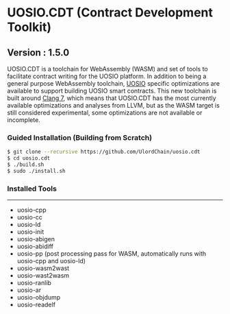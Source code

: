 # UOSIO.CDT (Contract Development Toolkit)
## Version : 1.5.0

UOSIO.CDT is a toolchain for WebAssembly (WASM) and set of tools to facilitate contract writing for the UOSIO platform.  In addition to being a general purpose WebAssembly toolchain, [UOSIO](https://github.com/uosio/uos) specific optimizations are available to support building UOSIO smart contracts.  This new toolchain is built around [Clang 7](https://github.com/uosio/llvm), which means that UOSIO.CDT has the most currently available optimizations and analyses from LLVM, but as the WASM target is still considered experimental, some optimizations are not available or incomplete.

### Guided Installation (Building from Scratch)
```sh
$ git clone --recursive https://github.com/UlordChain/uosio.cdt
$ cd uosio.cdt
$ ./build.sh
$ sudo ./install.sh
```

### Installed Tools
---
* uosio-cpp
* uosio-cc
* uosio-ld
* uosio-init
* uosio-abigen
* uosio-abidiff
* uosio-pp (post processing pass for WASM, automatically runs with uosio-cpp and uosio-ld)
* uosio-wasm2wast
* uosio-wast2wasm
* uosio-ranlib
* uosio-ar
* uosio-objdump
* uosio-readelf
